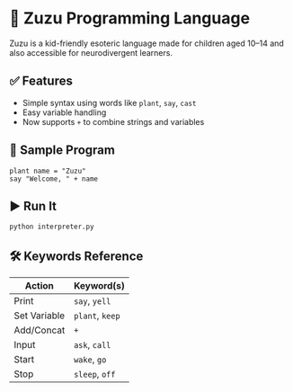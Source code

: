 
# 🌼 Zuzu Programming Language

Zuzu is a kid-friendly esoteric language made for children aged 10–14 and also accessible for neurodivergent learners.

## ✅ Features

- Simple syntax using words like `plant`, `say`, `cast`
- Easy variable handling
- Now supports `+` to combine strings and variables

## 🧪 Sample Program
```zuzu
plant name = "Zuzu"
say "Welcome, " + name
```

## ▶️ Run It

```bash
python interpreter.py
```

## 🛠 Keywords Reference

| Action        | Keyword(s)        |
|---------------|-------------------|
| Print         | `say`, `yell`     |
| Set Variable  | `plant`, `keep`   |
| Add/Concat    | `+`               |
| Input         | `ask`, `call`     |
| Start         | `wake`, `go`      |
| Stop          | `sleep`, `off`    |
